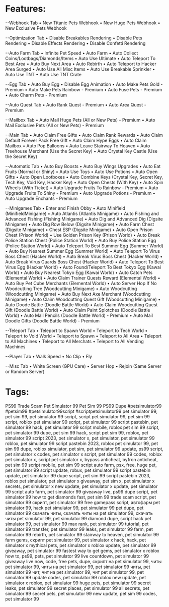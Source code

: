 # Features:
--Webhook Tab
• New Titanic Pets Webhook
• New Huge Pets Webhook
• New Exclusive Pets Webhook

--Optimization Tab
• Disable Breakables Rendering
• Disable Pets Rendering
• Disable Effects Rendering
• Disable Confetti Rendering

--Auto Farm Tab
• Infinite Pet Speed
• Auto Farm
• Auto Collect Coins/Lootbags/Diamonds/Items
• Auto Use Ultimate
• Auto Teleport To Best Area
• Auto Buy Next Area
• Auto Rebirth
• Auto Teleport to Hacker Area Surged
• Auto Use All Misc Items
• Auto Use Breakable Sprinkler
• Auto Use TNT
• Auto Use TNT Crate

--Egg Tab
• Auto Buy Egg
• Disable Egg Animation
• Auto Make Pets Gold - Premium
• Auto Make Pets Rainbow - Premium
• Auto Fuse Pets - Premium
• Auto Charm Pets - Premium

--Auto Quest Tab
• Auto Rank Quest - Premium
• Auto Area Quest - Premium

--Mailbox Tab
• Auto Mail Huge Pets (All or New Pets) - Premium
• Auto Mail Exclusive Pets (All or New Pets) - Premium

--Main Tab
• Auto Claim Free Gifts
• Auto Claim Rank Rewards
• Auto Claim Default Forever Pack Free Gift
• Auto Claim Hype Eggs
• Auto Claim Mailbox
• Auto Pop Balloons
• Auto Leave Stairway To Heaven
• Auto Treehouse Merchant (Use the Secret Key)
• Auto Crystal Key Castle (Use the Secret Key)

--Automatic Tab
• Auto Buy Boosts
• Auto Buy Wings Upgrades
• Auto Eat Fruits (Normal or Shiny)
• Auto Use Toys
• Auto Use Potions
• Auto Open Gifts
• Auto Open Lootboxes
• Auto Combine Keys (Crystal Key, Secret Key, Tech Key, Void Key, Hacker Key)
• Auto Open Chests (With Key)
• Auto Spin Wheels (With Ticket)
• Auto Upgrade Fruits To Rainbow - Premium
• Auto Upgrade Fruits To Shiny - Premium
• Auto Upgrade Potions - Premium
• Auto Upgrade Enchants - Premium

--Minigames Tab
• Enter and Finish Obby
• Auto Minifield (MinifieldMinigame)
• Auto Atlantis (Atlantis Minigame)
• Auto Fishing and Advanced Fishing (Fishing Minigame)
• Auto Dig and Advanced Dig (Digsite Minigame)
• Auto Dig Row Below (Digsite Minigame)
• Auto Farm Chest (Digsite Minigame)
• Chest ESP (Digsite Minigame)
• Auto Open Prison Chest (Prison World)
• Use Golden Prison Key (Prison World)
• Auto Break Police Station Chest (Police Station World)
• Auto Buy Police Station Egg (Police Station World)
• Auto Teleport To Best Summer Egg (Summer World)
• Auto Buy Nearest Summer Egg (Summer World)
• Auto Teleport To Virus Boss Chest (Hacker World)
• Auto Break Virus Boss Chest (Hacker World)
• Auto Break Virus Guards Boss Chest (Hacker World)
• Auto Teleport To Best Virus Egg (Hacker World)
• Auto Found/Teleport To Best Tokyo Egg (Kawai World)
• Auto Buy Nearest Tokyo Egg (Kawai World)
• Auto Catch Pets (Elemental World)
• Auto Claim Trainer Quests Reward (Elemental World)
• Auto Buy Pet Cube Merchants (Elemental World)
• Auto Server Hop If No Woodcutting Tree (Woodcutting Minigame)
• Auto Woodcutting (Woodcutting Minigame)
• Auto Buy Next Axe Merchant (Woodcutting Minigame)
• Auto Claim Woodcutting Quest Gift (Woodcutting Minigame)
• Auto Doode Battle (Doodle Battle World)
• Auto Claim Woodcutting Quest Gift (Doodle Battle World)
• Auto Claim Paint Splotches (Doodle Battle World)
• Auto Mail Pencils (Doodle Battle World) - Premium
• Auto Mail Doodle Gifts (Doodle Battle World) - Premium

--Teleport Tab
• Teleport to Spawn World
• Teleport to Tech World
• Teleport to Void World
• Teleport to Spawn
• Teleport to All Area
• Teleport to All Machines
• Teleport to All Merchats
• Teleport to All Vending Machines

--Player Tab
• Walk Speed
• No Clip
• Fly

--Misc Tab
• White Screen (GPU Care)
• Server Hop
• Rejoin (Same Server or Random Server)

# Tags:
PS99 Trade Scam Pet Simulator 99 Pet Sim 99 PS99 Dupe #petsimulator99 #petsim99 #petsimulator99script #scriptpetsimulator99 pet simulator 99, pet sim 99, pet simulator 99 script, script pet simulator 99, pet sim 99 script, roblox pet simulator 99 script, pet simulator 99 script pastebin, pet simulator 99 hack, pet simulator 99 script mobile, roblox pet sim 99 script, pet simulator 99 dupe, pet sim 99 hack, script pet sim 99, roblox, pet simulator 99 script 2023, pet simulator x, pet simulator, pet simulator 99 roblox, pet simulator 99 script pastebin 2023, roblox pet simulator 99, pet sim 99 dupe, roblox simulator, pet sim, pet simulator 99 update, ps99 script, pet simulator x codes, pet simulator x script, pet simulator 99 codes, roblox pet simulator x, script pet simulator x, bypass anticheat, byfron anticheat, pet sim 99 script mobile, pet sim 99 script auto farm, psx, free, huge pet, pet simulator 99 script update, robux, pet simulator 99 script pastebin update, pet simulator 99 dupe script, pet sim 99 script pastebin 2023, roblox pet simulator, pet simulator x giveaway, pet sim x, pet simulator x secrets, pet simulator x new update, pet simulator x update, pet simulator 99 script auto farm, pet simulator 99 giveaway live, ps99 dupe script, pet simulator 99 how to get diamonds fast, pet sim 99 trade scam script, pet simulator 99 скрипт, pet simulator 99 free gamepass script, автофарм pet simulator 99, hack pet simulator 99, pet simulator 99 pet dupe, pet simulator 99 скачать читы, скачать читы на pet simulator 99, скачать читы pet simulator 99, pet simulator 99 diamond dupe, script hack pet simulator 99, pet simulator 99 max rank, pet simulator 99 tutorial, pet simulator 99 transfer, pet simulator 99 leaks, pet simulator 99 farm, pet simulator 99 rebirth, pet simulator 99 stairway to heaven, pet simulator 99 farm gems, скрипт pet simulator 99, pet simulator x hack, hack, pet simulator x mythical pets, pet simulator x roblox update, pet simulator 99 giveaway, pet simulator 99 fastest way to get gems, pet simulator x roblox how to, ps99, pets, pet simulator 99 live countdown, pet simulator 99 giveaway live now, code, free pets, dupe, скрипт на pet simulator 99, читы pet simulator 99, читы на pet simulator 99, pet simulator 99 читы, pet simulator 99 чит, чит на pet simulator 99, чит pet simulator 99, pet simulator 99 update codes, pet simulator 99 roblox new update, pet simulator x roblox, pet simulator 99 huge pets, pet simulator 99 secret leaks, pet simulator 99 secret places, pet simulator 99 all secrets, pet simulator 99 secret pets, pet simulator 99 new update, pet sim 99 codes, pet simulator 99

